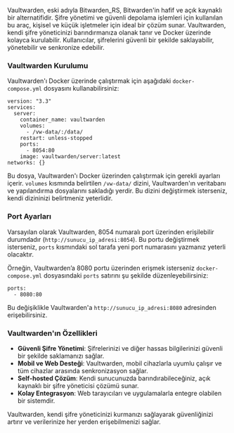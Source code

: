 Vaultwarden, eski adıyla Bitwarden_RS, Bitwarden'in hafif ve açık kaynaklı bir alternatifidir. Şifre yönetimi ve güvenli depolama işlemleri için kullanılan bu araç, kişisel ve küçük işletmeler için ideal bir çözüm sunar. Vaultwarden, kendi şifre yöneticinizi barındırmanıza olanak tanır ve Docker üzerinde kolayca kurulabilir. Kullanıcılar, şifrelerini güvenli bir şekilde saklayabilir, yönetebilir ve senkronize edebilir.

### Vaultwarden Kurulumu
Vaultwarden'ı Docker üzerinde çalıştırmak için aşağıdaki `docker-compose.yml` dosyasını kullanabilirsiniz:

```
version: "3.3"
services:
  server:
    container_name: vaultwarden
    volumes:
      - /vw-data/:/data/
    restart: unless-stopped
    ports:
      - 8054:80
    image: vaultwarden/server:latest
networks: {}
```

Bu dosya, Vaultwarden'ı Docker üzerinden çalıştırmak için gerekli ayarları içerir. `volumes` kısmında belirtilen `/vw-data/` dizini, Vaultwarden'ın veritabanı ve yapılandırma dosyalarını sakladığı yerdir. Bu dizini değiştirmek isterseniz, kendi dizininizi belirtmeniz yeterlidir.

### Port Ayarları
Varsayılan olarak Vaultwarden, 8054 numaralı port üzerinden erişilebilir durumdadır (`http://sunucu_ip_adresi:8054`). Bu portu değiştirmek isterseniz, `ports` kısmındaki sol tarafa yeni port numarasını yazmanız yeterli olacaktır.

Örneğin, Vaultwarden’a 8080 portu üzerinden erişmek isterseniz `docker-compose.yml` dosyasındaki `ports` satırını şu şekilde düzenleyebilirsiniz:

```
ports:
  - 8080:80
```

Bu değişiklikle Vaultwarden'a `http://sunucu_ip_adresi:8080` adresinden erişebilirsiniz.

### Vaultwarden'ın Özellikleri
- **Güvenli Şifre Yönetimi**: Şifrelerinizi ve diğer hassas bilgilerinizi güvenli bir şekilde saklamanızı sağlar.
- **Mobil ve Web Desteği**: Vaultwarden, mobil cihazlarla uyumlu çalışır ve tüm cihazlar arasında senkronizasyon sağlar.
- **Self-hosted Çözüm**: Kendi sunucunuzda barındırabileceğiniz, açık kaynaklı bir şifre yöneticisi çözümü sunar.
- **Kolay Entegrasyon**: Web tarayıcıları ve uygulamalarla entegre olabilen bir sistemdir.

Vaultwarden, kendi şifre yöneticinizi kurmanızı sağlayarak güvenliğinizi artırır ve verilerinize her yerden erişebilmenizi sağlar.